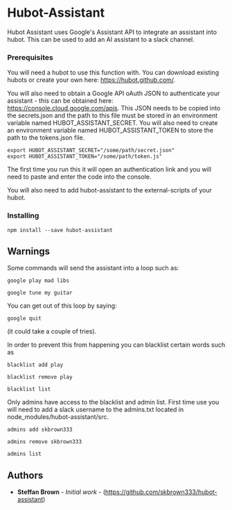 # Hubot-Assistant

Hubot Assistant uses Google's Assistant API to integrate an assistant into hubot.  This can be used to add an AI assistant to a slack channel.  

### Prerequisites

You will need a hubot to use this function with. You can download existing hubots or create your own here: https://hubot.github.com/.

You will also need to obtain a Google API oAuth JSON to authenticate your assistant - this can be obtained here: https://console.cloud.google.com/apis. This JSON needs to be copied into the secrets.json and the path to this file must be stored in an environment variable named HUBOT_ASSISTANT_SECRET. You will also need to create an environment variable named HUBOT_ASSISTANT_TOKEN to store the path to the tokens.json file.

```
export HUBOT_ASSISTANT_SECRET="/some/path/secret.json"
export HUBOT_ASSISTANT_TOKEN="/some/path/token.js"
```

The first time you run this it will open an authentication link and you will need to paste and enter the code into the console. 

You will also need to add hubot-assistant to the external-scripts of your hubot.

### Installing

```
npm install --save hubot-assistant
```

## Warnings

Some commands will send the assistant into a loop such as: 

```
google play mad libs

google tune my guitar
```

You can get out of this loop by saying:

```
google quit
```
(it could take a couple of tries).


In order to prevent this from happening you can blacklist certain words such as 

```
blacklist add play

blacklist remove play

blacklist list
```

Only admins have access to the blacklist and admin list. First time use you will need to add a slack username to the admins.txt located in node_modules/hubot-assistant/src.

```
admins add skbrown333

admins remove skbrown333

admins list
```

## Authors

* **Steffan Brown** - *Initial work* - (https://github.com/skbrown333/hubot-assistant)